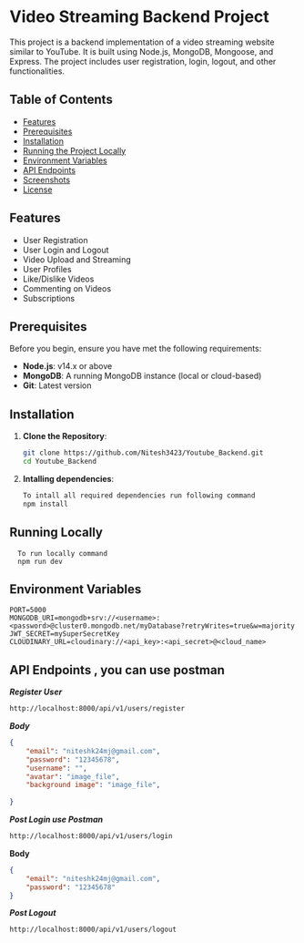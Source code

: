 # Video Streaming Backend Project

This project is a backend implementation of a video streaming website similar to YouTube. It is built using Node.js, MongoDB, Mongoose, and Express. The project includes user registration, login, logout, and other functionalities.

## Table of Contents

- [Features](#features)
- [Prerequisites](#prerequisites)
- [Installation](#installation)
- [Running the Project Locally](#running-the-project-locally)
- [Environment Variables](#environment-variables)
- [API Endpoints](#api-endpoints)
- [Screenshots](#screenshots)
- [License](#license)

## Features

- User Registration
- User Login and Logout
- Video Upload and Streaming
- User Profiles
- Like/Dislike Videos
- Commenting on Videos
- Subscriptions

## Prerequisites

Before you begin, ensure you have met the following requirements:

- **Node.js**: v14.x or above
- **MongoDB**: A running MongoDB instance (local or cloud-based)
- **Git**: Latest version

## Installation

1. **Clone the Repository**:
   ```bash
   git clone https://github.com/Nitesh3423/Youtube_Backend.git
   cd Youtube_Backend
2. **Intalling dependencies**:
   ```bash
   To intall all required dependencies run following command
   npm install
   ```


## Running Locally
      To run locally command
      npm run dev



## Environment Variables
    PORT=5000
    MONGODB_URI=mongodb+srv://<username>:<password>@cluster0.mongodb.net/myDatabase?retryWrites=true&w=majority
    JWT_SECRET=mySuperSecretKey
    CLOUDINARY_URL=cloudinary://<api_key>:<api_secret>@<cloud_name>


## API Endpoints , you can use postman
  ***Register User***
  ```bash
http://localhost:8000/api/v1/users/register
```
***Body***
```json
{
    "email": "niteshk24mj@gmail.com",
    "password": "12345678",
    "username": "",
    "avatar": "image_file",
    "background image": "image_file",
       
}
```
  ***Post Login use Postman***
  ```bash
http://localhost:8000/api/v1/users/login
```
**Body**
```json
{
    "email": "niteshk24mj@gmail.com",
    "password": "12345678"
}
```
  ***Post Logout***
  ```bash
http://localhost:8000/api/v1/users/logout
```



